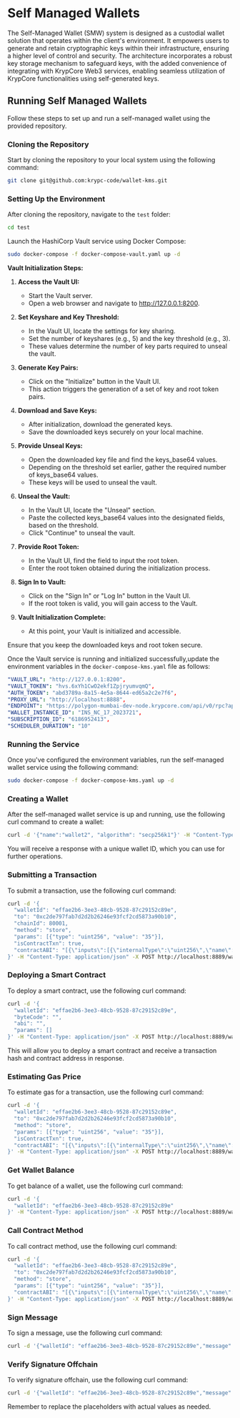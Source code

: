 # Self Managed Wallets

The Self-Managed Wallet (SMW) system is designed as a custodial wallet solution that operates within the client's environment. It empowers users to generate and retain cryptographic keys within their infrastructure, ensuring a higher level of control and security. The architecture incorporates a robust key storage mechanism to safeguard keys, with the added convenience of integrating with KrypCore Web3 services, enabling seamless utilization of KrypCore functionalities using self-generated keys. 
## Running Self Managed Wallets

Follow these steps to set up and run a self-managed wallet using the provided repository.

### Cloning the Repository

Start by cloning the repository to your local system using the following command:

```bash
git clone git@github.com:krypc-code/wallet-kms.git
```

### Setting Up the Environment

After cloning the repository, navigate to the `test` folder:

```bash
cd test
```

Launch the HashiCorp Vault service using Docker Compose:

```bash
sudo docker-compose -f docker-compose-vault.yaml up -d
```

**Vault Initialization Steps:**

1. **Access the Vault UI:**
    - Start the Vault server.
    - Open a web browser and navigate to http://127.0.0.1:8200.

2. **Set Keyshare and Key Threshold:**
    - In the Vault UI, locate the settings for key sharing.
    - Set the number of keyshares (e.g., 5) and the key threshold (e.g., 3).
    - These values determine the number of key parts required to unseal the vault.

3. **Generate Key Pairs:**
    - Click on the "Initialize" button in the Vault UI.
    - This action triggers the generation of a set of key and root token pairs.

4. **Download and Save Keys:**
    - After initialization, download the generated keys.
    - Save the downloaded keys securely on your local machine.

5. **Provide Unseal Keys:**
    - Open the downloaded key file and find the keys_base64 values.
    - Depending on the threshold set earlier, gather the required number of keys_base64 values.
    - These keys will be used to unseal the vault.

6. **Unseal the Vault:**
    - In the Vault UI, locate the "Unseal" section.
    - Paste the collected keys_base64 values into the designated fields, based on the threshold.
    - Click "Continue" to unseal the vault.

7. **Provide Root Token:**
    - In the Vault UI, find the field to input the root token.
    - Enter the root token obtained during the initialization process.

8. **Sign In to Vault:**
    - Click on the "Sign In" or "Log In" button in the Vault UI.
    - If the root token is valid, you will gain access to the Vault.

9. **Vault Initialization Complete:**
    - At this point, your Vault is initialized and accessible.

Ensure that you keep the downloaded keys and root token secure.



Once the Vault service is running and initialized successfully,update the environment variables in the `docker-compose-kms.yaml` file as follows:

```yaml
"VAULT_URL": "http://127.0.0.1:8200",
"VAULT_TOKEN": "hvs.6xYh1CwO2ekf1ZpjryumvqmQ",
"AUTH_TOKEN": "abd3789a-8a15-4e5a-8644-ed65a2c2e7f6",
"PROXY_URL": "http://localhost:8888",
"ENDPOINT": "https://polygon-mumbai-dev-node.krypcore.com/api/v0/rpc?apiKey=1ddc4575-fe65-4f00-a420-9d8a7a4086aa&token=abd3789a-8a15-4e5a-8644-ed65a2c2e7f6",
"WALLET_INSTANCE_ID": "INS_NC_17_2023721",
"SUBSCRIPTION_ID": "6186952413",
"SCHEDULER_DURATION": "10"
```

### Running the Service

Once you've configured the environment variables, run the self-managed wallet service using the following command:

```bash
sudo docker-compose -f docker-compose-kms.yaml up -d
```

### Creating a Wallet

After the self-managed wallet service is up and running, use the following curl command to create a wallet:

```bash
curl -d '{"name":"wallet2", "algorithm": "secp256k1"}' -H "Content-Type: application/json" -X POST http://localhost:8889/wallet/createWallet
```

You will receive a response with a unique wallet ID, which you can use for further operations.

### Submitting a Transaction

To submit a transaction, use the following curl command:

```bash
curl -d '{
  "walletId": "effae2b6-3ee3-48cb-9528-87c29152c89e",
  "to": "0xc2de797fab7d2d2b26246e93fcf2cd5873a90b10",
  "chainId": 80001,
  "method": "store",
  "params": [{"type": "uint256", "value": "35"}],
  "isContractTxn": true,
  "contractABI": "[{\"inputs\":[{\"internalType\":\"uint256\",\"name\":\"num\",\"type\":\"uint256\"}],\"name\":\"store\",\"outputs\":[],\"stateMutability\":\"nonpayable\",\"type\":\"function\"},{\"inputs\":[],\"name\":\"retrieve\",\"outputs\":[{\"internalType\":\"uint256\",\"name\":\"\",\"type\":\"uint256\"}],\"stateMutability\":\"view\",\"type\":\"function\"}]"
}' -H "Content-Type: application/json" -X POST http://localhost:8889/wallet/submitTransaction
```

### Deploying a Smart Contract

To deploy a smart contract, use the following curl command:

```bash
curl -d '{
  "walletId": "effae2b6-3ee3-48cb-9528-87c29152c89e",
  "byteCode": "",
  "abi": "",
  "params": []
}' -H "Content-Type: application/json" -X POST http://localhost:8889/wallet/deployContract
```

This will allow you to deploy a smart contract and receive a transaction hash and contract address in response.


### Estimating Gas Price

To estimate gas for a transaction, use the following curl command:

```bash
curl -d '{
  "walletId": "effae2b6-3ee3-48cb-9528-87c29152c89e",
  "to": "0xc2de797fab7d2d2b26246e93fcf2cd5873a90b10",
  "method": "store",
  "params": [{"type": "uint256", "value": "35"}],
  "isContractTxn": true,
  "contractABI": "[{\"inputs\":[{\"internalType\":\"uint256\",\"name\":\"num\",\"type\":\"uint256\"}],\"name\":\"store\",\"outputs\":[],\"stateMutability\":\"nonpayable\",\"type\":\"function\"},{\"inputs\":[],\"name\":\"retrieve\",\"outputs\":[{\"internalType\":\"uint256\",\"name\":\"\",\"type\":\"uint256\"}],\"stateMutability\":\"view\",\"type\":\"function\"}]"
}' -H "Content-Type: application/json" -X POST http://localhost:8889/wallet/estimateGas
```

### Get Wallet Balance

To get balance of a wallet, use the following curl command:

```bash
curl -d '{
  "walletId": "effae2b6-3ee3-48cb-9528-87c29152c89e"
}' -H "Content-Type: application/json" -X POST http://localhost:8889/wallet/getBalance
```

### Call Contract Method

To call contract method, use the following curl command:

```bash
curl -d '{
  "walletId": "effae2b6-3ee3-48cb-9528-87c29152c89e",
  "to": "0xc2de797fab7d2d2b26246e93fcf2cd5873a90b10",
  "method": "store",
  "params": [{"type": "uint256", "value": "35"}],
  "contractABI": "[{\"inputs\":[{\"internalType\":\"uint256\",\"name\":\"num\",\"type\":\"uint256\"}],\"name\":\"store\",\"outputs\":[],\"stateMutability\":\"nonpayable\",\"type\":\"function\"},{\"inputs\":[],\"name\":\"retrieve\",\"outputs\":[{\"internalType\":\"uint256\",\"name\":\"\",\"type\":\"uint256\"}],\"stateMutability\":\"view\",\"type\":\"function\"}]"
}' -H "Content-Type: application/json" -X POST http://localhost:8889/wallet/callContract
```

### Sign Message

To sign a message, use the following curl command:

```bash
curl -d '{"walletId": "effae2b6-3ee3-48cb-9528-87c29152c89e","message":"Hello"}' -H "Content-Type: application/json" -X POST http://localhost:8889/wallet/signMessage
```

### Verify Signature Offchain

To verify signature offchain, use the following curl command:

```bash
curl -d '{"walletId": "effae2b6-3ee3-48cb-9528-87c29152c89e","message":"Hello","signature":"0x0274ba1a35dd8dfcf279a660f970985036c1432ceead1e05b81443b9d94bac403e4e2e8dbab494fe428e212ed0e9b2f8ebac327c5971dc461c9b147bc33fbc5301"}' -H "Content-Type: application/json" -X POST http://localhost:8889/wallet/verifySignatureOffChain
```

Remember to replace the placeholders with actual values as needed.